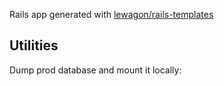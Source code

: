 Rails app generated with [lewagon/rails-templates](https://github.com/lewagon/rails-templates)

## Utilities

Dump prod database and mount it locally:

